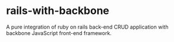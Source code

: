 # rails-with-backbone
A pure integration of ruby on rails back-end CRUD application with backbone JavaScript front-end framework. 
